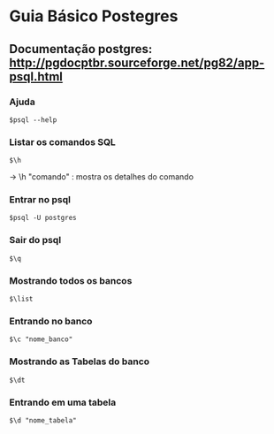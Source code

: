 # Guia Básico Postegres

## Documentação postgres: http://pgdocptbr.sourceforge.net/pg82/app-psql.html

### Ajuda

    $psql --help

### Listar os comandos SQL

    $\h
-> \h "comando" : mostra os detalhes do comando

### Entrar no psql

    $psql -U postgres

### Sair do psql

    $\q

### Mostrando todos os bancos

    $\list

### Entrando no banco

    $\c "nome_banco"

### Mostrando as Tabelas do banco

    $\dt

### Entrando em uma tabela

    $\d "nome_tabela"